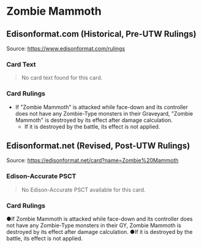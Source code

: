 # Zombie Mammoth

## Edisonformat.com (Historical, Pre-UTW Rulings)

Source: https://www.edisonformat.com/rulings

### Card Text

> No card text found for this card.

### Card Rulings

*   If "Zombie Mammoth" is attacked while face-down and its controller does not have any Zombie-Type monsters in their Graveyard, "Zombie Mammoth" is destroyed by its effect after damage calculation.
    *   If it is destroyed by the battle, its effect is not applied.

## Edisonformat.net (Revised, Post-UTW Rulings)

Source: https://edisonformat.net/card?name=Zombie%20Mammoth

### Edison-Accurate PSCT

> No Edison-Accurate PSCT available for this card.

### Card Rulings

●If Zombie Mammoth is attacked while face-down and its controller does not have any Zombie-Type monsters in their GY, Zombie Mammoth is destroyed by its effect after damage calculation.
●If it is destroyed by the battle, its effect is not applied.
            